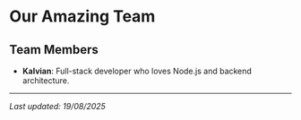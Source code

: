 #  Our Amazing Team

## Team Members
- **Kalvian**: Full-stack developer who loves Node.js and backend architecture.

---
*Last updated: 19/08/2025*